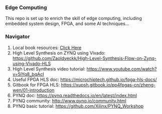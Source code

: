 ### Edge Computing
This repo is set up to enrich the skill of edge computing, including embedded system design, FPGA, and some AI techniques...



### Navigator

1. Local book resources: [Click Here](./Books)
2. High Level Synthesis on ZYNQ using Vivado: https://github.com/Zaoldyeckk/High-Level-Synthesis-Flow-on-Zynq-using-Vivado-HLS
2. High Level Synthesis video tutorial: https://www.youtube.com/watch?v=5lYq8_bqAcI
2. Useful FPGA HLS doc: https://microchiptech.github.io/fpga-hls-docs/
3. Gitbook for FPGA HLS: https://xupsh.gitbook.io/pp4fpgas-cn/zheng-wen/01-introduction
4. PYNQ doc: https://pynq.readthedocs.io/en/latest/index.html
5. PYNQ community: http://www.pynq.io/community.html
6. PYNQ basic tutorial: https://github.com/Xilinx/PYNQ_Workshop

